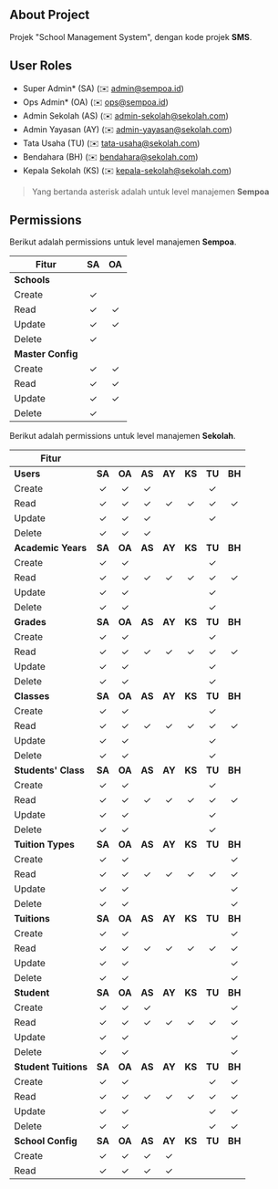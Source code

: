 ## About Project

Projek "School Management System", dengan kode projek **SMS**.

## User Roles

- Super Admin* (SA) (:envelope: admin@sempoa.id)
- Ops Admin* (OA) (:envelope: ops@sempoa.id)
- Admin Sekolah (AS) (:envelope: admin-sekolah@sekolah.com)
- Admin Yayasan (AY) (:envelope: admin-yayasan@sekolah.com)
- Tata Usaha (TU) (:envelope: tata-usaha@sekolah.com)
- Bendahara (BH) (:envelope: bendahara@sekolah.com)
- Kepala Sekolah (KS) (:envelope: kepala-sekolah@sekolah.com)

> Yang bertanda asterisk adalah untuk level manajemen **Sempoa**

## Permissions

Berikut adalah permissions untuk level manajemen **Sempoa**.

| Fitur             | SA | OA |
| ---               | :-: | :-: |
| **Schools** |
| Create            | ✓ |
| Read              | ✓ | ✓ |
| Update            | ✓ | ✓ |
| Delete            | ✓
| **Master Config** |
| Create            | ✓ | ✓ |
| Read              | ✓ | ✓ |
| Update            | ✓ | ✓ |
| Delete            | ✓ |

Berikut adalah permissions untuk level manajemen **Sekolah**.

| Fitur             | | | | | | | |
| ---               | :-: | :-: | :-: | :-: | :-: | :-: | :-: |
| **Users**         | **SA** | **OA** | **AS** | **AY** | **KS** | **TU** | **BH** |
| Create            | ✓ | ✓ | ✓ |   |   | ✓ |
| Read              | ✓ | ✓ | ✓ | ✓ | ✓ | ✓ | ✓ |
| Update            | ✓ | ✓ | ✓ |   |   | ✓ |
| Delete            | ✓ | ✓ | ✓ |
| **Academic Years** | **SA** | **OA** | **AS** | **AY** | **KS** | **TU** | **BH** |
| Create            | ✓ | ✓ |   |   |   | ✓ |
| Read              | ✓ | ✓ | ✓ | ✓ | ✓ | ✓ | ✓ |
| Update            | ✓ | ✓ |   |   |   | ✓ |
| Delete            | ✓ | ✓ |   |   |   | ✓ |
| **Grades**         | **SA** | **OA** | **AS** | **AY** | **KS** | **TU** | **BH** |
| Create            | ✓ | ✓ |   |   |   | ✓ |
| Read              | ✓ | ✓ | ✓ | ✓ | ✓ | ✓ | ✓ |
| Update            | ✓ | ✓ |   |   |   | ✓ |
| Delete            | ✓ | ✓ |   |   |   | ✓ |
| **Classes** | **SA** | **OA** | **AS** | **AY** | **KS** | **TU** | **BH** |
| Create            | ✓ | ✓ |   |   |   | ✓ |
| Read              | ✓ | ✓ | ✓ | ✓ | ✓ | ✓ | ✓ |
| Update            | ✓ | ✓ |   |   |   | ✓ |
| Delete            | ✓ | ✓ |   |   |   | ✓ |
| **Students' Class** | **SA** | **OA** | **AS** | **AY** | **KS** | **TU** | **BH** |
| Create            | ✓ | ✓ |   |   |   | ✓ |
| Read              | ✓ | ✓ | ✓ | ✓ | ✓ | ✓ | ✓ |
| Update            | ✓ | ✓ |   |   |   | ✓ |
| Delete            | ✓ | ✓ |   |   |   | ✓ |
| **Tuition Types** | **SA** | **OA** | **AS** | **AY** | **KS** | **TU** | **BH** |
| Create            | ✓ | ✓ |   |   |   |   | ✓ |
| Read              | ✓ | ✓ | ✓ | ✓ | ✓ | ✓ | ✓ |
| Update            | ✓ | ✓ |   |   |   |   | ✓ |
| Delete            | ✓ | ✓ |   |   |   |   | ✓ |
| **Tuitions** | **SA** | **OA** | **AS** | **AY** | **KS** | **TU** | **BH** |
| Create            | ✓ | ✓ |   |   |   |   | ✓ |
| Read              | ✓ | ✓ | ✓ | ✓ | ✓ | ✓ | ✓ |
| Update            | ✓ | ✓ |   |   |   |   | ✓ |
| Delete            | ✓ | ✓ |   |   |   |   | ✓ |
| **Student** | **SA** | **OA** | **AS** | **AY** | **KS** | **TU** | **BH** |
| Create            | ✓ | ✓ | ✓ |   |   |   | ✓ |
| Read              | ✓ | ✓ | ✓ | ✓ | ✓ | ✓ | ✓ |
| Update            | ✓ | ✓ |   |   |   |   | ✓ |
| Delete            | ✓ | ✓ |   |   |   |   | ✓ |
| **Student Tuitions** | **SA** | **OA** | **AS** | **AY** | **KS** | **TU** | **BH** |
| Create            | ✓ | ✓ |   |   |   | ✓ | ✓ |
| Read              | ✓ | ✓ | ✓ | ✓ | ✓ | ✓ | ✓ |
| Update            | ✓ | ✓ |   |   |   | ✓ | ✓ |
| Delete            | ✓ | ✓ |   |   |   | ✓ | ✓ |
| **School Config** | **SA** | **OA** | **AS** | **AY** | **KS** | **TU** | **BH** |
| Create            | ✓ | ✓ | ✓ | ✓ |
| Read              | ✓ | ✓ | ✓ | ✓ |
